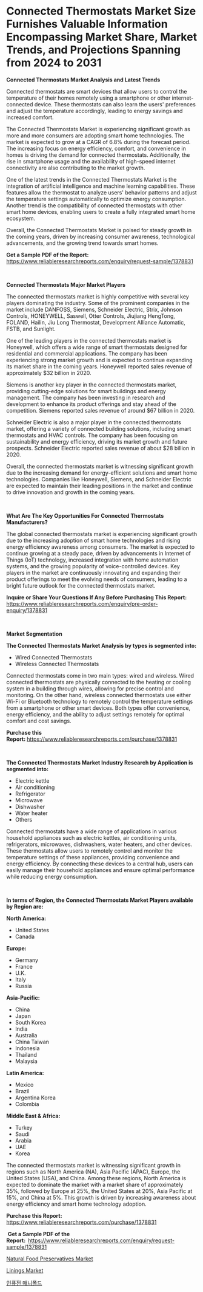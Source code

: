 <p><h1>Connected Thermostats Market Size Furnishes Valuable Information Encompassing Market Share, Market Trends, and Projections Spanning from 2024 to 2031</h1></p><p><strong>Connected Thermostats Market Analysis and Latest Trends</strong></p>
<p><p>Connected thermostats are smart devices that allow users to control the temperature of their homes remotely using a smartphone or other internet-connected device. These thermostats can also learn the users' preferences and adjust the temperature accordingly, leading to energy savings and increased comfort.</p><p>The Connected Thermostats Market is experiencing significant growth as more and more consumers are adopting smart home technologies. The market is expected to grow at a CAGR of 6.8% during the forecast period. The increasing focus on energy efficiency, comfort, and convenience in homes is driving the demand for connected thermostats. Additionally, the rise in smartphone usage and the availability of high-speed internet connectivity are also contributing to the market growth.</p><p>One of the latest trends in the Connected Thermostats Market is the integration of artificial intelligence and machine learning capabilities. These features allow the thermostat to analyze users' behavior patterns and adjust the temperature settings automatically to optimize energy consumption. Another trend is the compatibility of connected thermostats with other smart home devices, enabling users to create a fully integrated smart home ecosystem.</p><p>Overall, the Connected Thermostats Market is poised for steady growth in the coming years, driven by increasing consumer awareness, technological advancements, and the growing trend towards smart homes.</p></p>
<p><strong>Get a Sample PDF of the Report:&nbsp;</strong> <a href="https://www.reliableresearchreports.com/enquiry/request-sample/1378831">https://www.reliableresearchreports.com/enquiry/request-sample/1378831</a></p>
<p>&nbsp;</p>
<p><strong>Connected Thermostats Major Market Players</strong></p>
<p><p>The connected thermostats market is highly competitive with several key players dominating the industry. Some of the prominent companies in the market include DANFOSS, Siemens, Schneider Electric, Strix, Johnson Controls, HONEYWELL, Saswell, Otter Controls, Jiujiang HengTong, FOLAND, Hailin, Jiu Long Thermostat, Development Alliance Automatic, FSTB, and Sunlight.</p><p>One of the leading players in the connected thermostats market is Honeywell, which offers a wide range of smart thermostats designed for residential and commercial applications. The company has been experiencing strong market growth and is expected to continue expanding its market share in the coming years. Honeywell reported sales revenue of approximately $32 billion in 2020.</p><p>Siemens is another key player in the connected thermostats market, providing cutting-edge solutions for smart buildings and energy management. The company has been investing in research and development to enhance its product offerings and stay ahead of the competition. Siemens reported sales revenue of around $67 billion in 2020.</p><p>Schneider Electric is also a major player in the connected thermostats market, offering a variety of connected building solutions, including smart thermostats and HVAC controls. The company has been focusing on sustainability and energy efficiency, driving its market growth and future prospects. Schneider Electric reported sales revenue of about $28 billion in 2020.</p><p>Overall, the connected thermostats market is witnessing significant growth due to the increasing demand for energy-efficient solutions and smart home technologies. Companies like Honeywell, Siemens, and Schneider Electric are expected to maintain their leading positions in the market and continue to drive innovation and growth in the coming years.</p></p>
<p>&nbsp;</p>
<p><strong>What Are The Key Opportunities For Connected Thermostats Manufacturers?</strong></p>
<p><p>The global connected thermostats market is experiencing significant growth due to the increasing adoption of smart home technologies and rising energy efficiency awareness among consumers. The market is expected to continue growing at a steady pace, driven by advancements in Internet of Things (IoT) technology, increased integration with home automation systems, and the growing popularity of voice-controlled devices. Key players in the market are continuously innovating and expanding their product offerings to meet the evolving needs of consumers, leading to a bright future outlook for the connected thermostats market.</p></p>
<p><strong>Inquire or Share Your Questions If Any Before Purchasing This Report:</strong> <a href="https://www.reliableresearchreports.com/enquiry/pre-order-enquiry/1378831">https://www.reliableresearchreports.com/enquiry/pre-order-enquiry/1378831</a></p>
<p>&nbsp;</p>
<p><strong>Market Segmentation</strong></p>
<p><strong>The Connected Thermostats Market Analysis by types is segmented into:</strong></p>
<p><ul><li>Wired Connected Thermostats</li><li>Wireless Connected Thermostats</li></ul></p>
<p><p>Connected thermostats come in two main types: wired and wireless. Wired connected thermostats are physically connected to the heating or cooling system in a building through wires, allowing for precise control and monitoring. On the other hand, wireless connected thermostats use either Wi-Fi or Bluetooth technology to remotely control the temperature settings from a smartphone or other smart devices. Both types offer convenience, energy efficiency, and the ability to adjust settings remotely for optimal comfort and cost savings.</p></p>
<p><strong>Purchase this Report:&nbsp;</strong><a href="https://www.reliableresearchreports.com/purchase/1378831">https://www.reliableresearchreports.com/purchase/1378831</a></p>
<p>&nbsp;</p>
<p><strong>The Connected Thermostats Market Industry Research by Application is segmented into:</strong></p>
<p><ul><li>Electric kettle</li><li>Air conditioning</li><li>Refrigerator</li><li>Microwave</li><li>Dishwasher</li><li>Water heater</li><li>Others</li></ul></p>
<p><p>Connected thermostats have a wide range of applications in various household appliances such as electric kettles, air conditioning units, refrigerators, microwaves, dishwashers, water heaters, and other devices. These thermostats allow users to remotely control and monitor the temperature settings of these appliances, providing convenience and energy efficiency. By connecting these devices to a central hub, users can easily manage their household appliances and ensure optimal performance while reducing energy consumption.</p></p>
<p>&nbsp;</p>
<p><strong>In terms of Region, the Connected Thermostats Market Players available by Region are:</strong></p>
<p>
    <p> <strong> North America: </strong>
        <ul>
            <li>United States</li>
            <li>Canada</li>
        </ul>
        </p> 
    <p> <strong> Europe: </strong>
        <ul>
            <li>Germany</li>
            <li>France</li>
            <li>U.K.</li>
            <li>Italy</li>
            <li>Russia</li>
        </ul>
        </p> 
    <p> <strong> Asia-Pacific: </strong>
        <ul>
            <li>China</li>
            <li>Japan</li>
            <li>South Korea</li>
            <li>India</li>
            <li>Australia</li>
            <li>China Taiwan</li>
            <li>Indonesia</li>
            <li>Thailand</li>
            <li>Malaysia</li>
        </ul>
        </p> 
    <p> <strong> Latin America: </strong>
        <ul>
            <li>Mexico</li>
            <li>Brazil</li>
            <li>Argentina Korea</li>
            <li>Colombia</li>
        </ul>
        </p> 
    <p> <strong> Middle East & Africa: </strong>
        <ul>
            <li>Turkey</li>
            <li>Saudi</li>
            <li>Arabia</li>
            <li>UAE</li>
            <li>Korea</li>
        </ul>
    </p>
    </p>
<p><p>The connected thermostats market is witnessing significant growth in regions such as North America (NA), Asia Pacific (APAC), Europe, the United States (USA), and China. Among these regions, North America is expected to dominate the market with a market share of approximately 35%, followed by Europe at 25%, the United States at 20%, Asia Pacific at 15%, and China at 5%. This growth is driven by increasing awareness about energy efficiency and smart home technology adoption.</p></p>
<p><strong>Purchase this Report: </strong><a href="https://www.reliableresearchreports.com/purchase/1378831">https://www.reliableresearchreports.com/purchase/1378831</a></p>
<p>&nbsp;<strong>Get a Sample PDF of the Report:&nbsp;&nbsp;</strong><a href="https://www.reliableresearchreports.com/enquiry/request-sample/1378831">https://www.reliableresearchreports.com/enquiry/request-sample/1378831</a></p>
<p><strong></strong></p>
<p><p><a href="https://gentle-editor-9db.notion.site/Natural-Food-Preservatives-Market-Size-Share-Trends-Analysis-Report-By-Application-Regional-Outl-cc268a9e904a416182916d3ee9fca3ab">Natural Food Preservatives Market</a></p><p><a href="https://shimmer-gardenia-37a.notion.site/Linings-Market-Research-Report-Provides-Critical-Insights-that-can-help-Shape-Business-Development-a-c9516afbf2d44e57a41638d00cf859b6">Linings Market</a></p><p><a href="https://medium.com/@emmettsaynford43546/2024%EB%85%84%EB%B6%80%ED%84%B0-2031%EB%85%84%EA%B9%8C%EC%A7%80-%EC%98%88%EC%83%81%EB%90%98%EB%8A%94-%EC%A3%BC%EC%9E%85-%EB%A7%A4%EB%8B%88%ED%8F%B4%EB%93%9C-%EC%8B%9C%EC%9E%A5-%EB%8F%99%ED%96%A5-%EB%B0%8F-%EC%8B%9C%EC%9E%A5-%EB%B6%84%EC%84%9D-2d11f7e54d61">인퓨전 매니폴드</a></p></p>